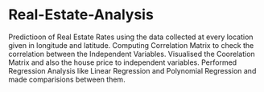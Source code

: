 # Real-Estate-Analysis
Predictioon of Real Estate Rates using the data collected at every location given in longitude and latitude.
Computing Correlation Matrix to check the correlation between the Independent Variables.
Visualised the Coorelation Matrix and also the house price to independent variables.
Performed Regression Analysis like Linear Regression and Polynomial Regression and made comparisions between them.
